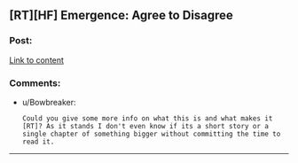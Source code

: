 ## [RT][HF] Emergence: Agree to Disagree

### Post:

[Link to content](https://forums.spacebattles.com/posts/21203763/)

### Comments:

- u/Bowbreaker:
  ```
  Could you give some more info on what this is and what makes it [RT]? As it stands I don't even know if its a short story or a single chapter of something bigger without committing the time to read it.
  ```

---

